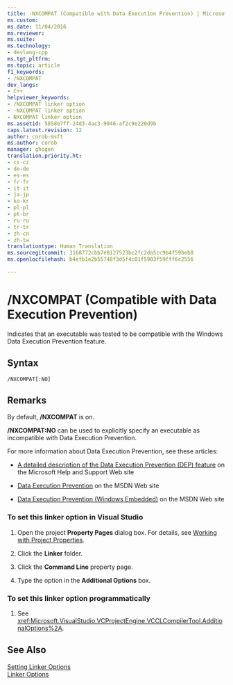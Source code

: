 ```yaml
---
title: -NXCOMPAT (Compatible with Data Execution Prevention) | Microsoft Docs
ms.custom: 
ms.date: 11/04/2016
ms.reviewer: 
ms.suite: 
ms.technology:
- devlang-cpp
ms.tgt_pltfrm: 
ms.topic: article
f1_keywords:
- /NXCOMPAT
dev_langs:
- C++
helpviewer_keywords:
- /NXCOMPAT linker option
- -NXCOMPAT linker option
- NXCOMPAT linker option
ms.assetid: 5858e7ff-24d3-4ac3-9046-af2c9e220d9b
caps.latest.revision: 12
author: corob-msft
ms.author: corob
manager: ghogen
translation.priority.ht:
- cs-cz
- de-de
- es-es
- fr-fr
- it-it
- ja-jp
- ko-kr
- pl-pl
- pt-br
- ru-ru
- tr-tr
- zh-cn
- zh-tw
translationtype: Human Translation
ms.sourcegitcommit: 3168772cbb7e8127523bc2fc2da5cc9b4f59beb8
ms.openlocfilehash: b4efb1e2b55748f3d5f4c01f5903f59fff6c2556

---
```

# /NXCOMPAT (Compatible with Data Execution Prevention)
Indicates that an executable was tested to be compatible with the Windows Data Execution Prevention feature.  
  
## Syntax  
  
```  
/NXCOMPAT[:NO]  
```  
  
## Remarks  
 By default, **/NXCOMPAT** is on.  
  
 **/NXCOMPAT:NO** can be used to explicitly specify an executable as incompatible with Data Execution Prevention.  
  
 For more information about Data Execution Prevention, see these articles:  
  
-   [A detailed description of the Data Execution Prevention (DEP) feature](http://go.microsoft.com/fwlink/?LinkID=157771) on the Microsoft Help and Support Web site  
  
-   [Data Execution Prevention](http://go.microsoft.com/fwlink/?LinkID=157770) on the MSDN Web site  
  
-   [Data Execution Prevention (Windows Embedded)](http://go.microsoft.com/fwlink/?LinkID=157768) on the MSDN Web site  
  
### To set this linker option in Visual Studio  
  
1.  Open the project **Property Pages** dialog box. For details, see [Working with Project Properties](../../ide/working-with-project-properties.md).  
  
2.  Click the **Linker** folder.  
  
3.  Click the **Command Line** property page.  
  
4.  Type the option in the **Additional Options** box.  
  
### To set this linker option programmatically  
  
1.  See <xref:Microsoft.VisualStudio.VCProjectEngine.VCCLCompilerTool.AdditionalOptions%2A>.  
  
## See Also  
 [Setting Linker Options](../../build/reference/setting-linker-options.md)   
 [Linker Options](../../build/reference/linker-options.md)


<!--HONumber=Jan17_HO2-->


